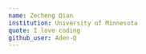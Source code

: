 ```yaml
---
name: Zecheng Qian
institution: University of Minnesota
quote: I love coding
github_user: Aden-Q
---
```

